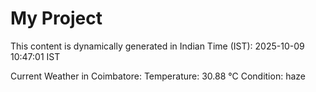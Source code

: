 # My Project

This content is dynamically generated in Indian Time (IST): 2025-10-09 10:47:01 IST


Current Weather in Coimbatore:
Temperature: 30.88 °C
Condition: haze

